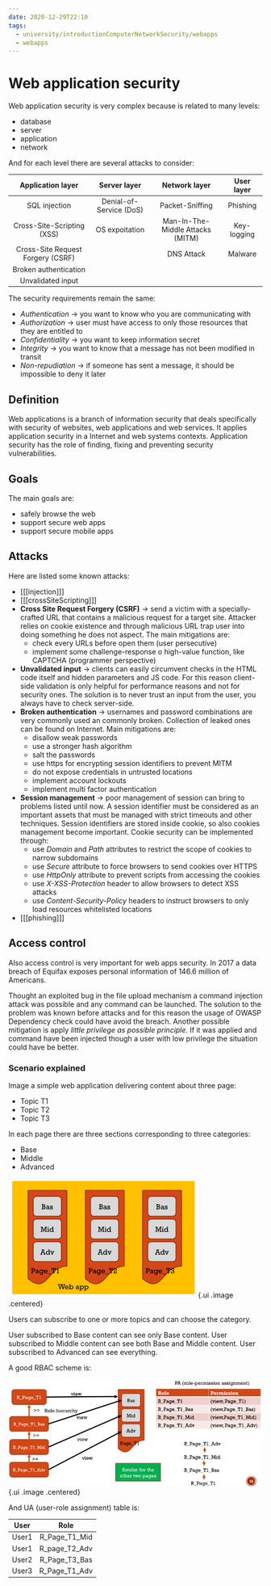 ```yaml
---
date: 2020-12-29T22:10
tags:
  - university/introductionComputerNetworkSecurity/webapps
  - webapps
---
```


# Web application security
Web application security is very complex because is related to many levels:

* database
* server
* application
* network

And for each level there are several attacks to consider:

| Application layer | Server layer | Network layer | User layer |
|:--:|:--:|:--:|:--:|
|SQL injection|Denial-of-Service (DoS)|Packet-Sniffing|Phishing|
|Cross-Site-Scripting (XSS)|OS expoitation|Man-In-The-Middle Attacks (MITM)|Key-logging|
|Cross-Site Request Forgery (CSRF)||DNS Attack|Malware|
|Broken authentication||||
|Unvalidated input||||

The security requirements remain the same:

* *Authentication* → you want to know who you are communicating with
* *Authorization* → user must have access to only those resources that they are entitled to
* *Confidentiality* → you want to keep information secret
* *Integrity* → you want to know that a message has not been modified in transit
* *Non-repudiation* → if someone has sent a message, it should be impossible to deny it later

## Definition
Web applications is a branch of information security that deals specifically with security of websites, web applications and web services. It applies application security in a Internet and web systems contexts. Application security has the role of finding, fixing and preventing security vulnerabilities.

## Goals
The main goals are:

* safely browse the web
* support secure web apps
* support secure mobile apps

## Attacks
Here are listed some known attacks:

* [[[injection]]]
* [[[crossSiteScripting]]]
* **Cross Site Request Forgery (CSRF)** → send a victim with a specially-crafted URL that contains a malicious request for a target site. Attacker relies on cookie existence and through malicious URL trap user into doing something he does not aspect. The main mitigations are:
    * check every URLs before open them (user persecutive)
    * implement some challenge-response o high-value function, like CAPTCHA (programmer perspective)
* **Unvalidated input** → clients can easily circumvent checks in the HTML code itself and hidden parameters and JS code. For this reason client-side validation is only helpful for performance reasons and not for security ones. The solution is to never trust an input from the user, you always have to check server-side.
* **Broken authentication** → usernames and password combinations are very commonly used an commonly broken. Collection of leaked ones can be found on Internet. Main mitigations are:
    * disallow weak passwords
    * use a stronger hash algorithm
    * salt the passwords
    * use https for encrypting session identifiers to prevent MITM
    * do not expose credentials in untrusted locations
    * implement account lockouts
    * implement multi factor authentication
* **Session management** → poor management of session can bring to problems listed until now. A session identifier must be considered as an important assets that must be managed with strict timeouts and other techniques. Session identifiers are stored inside cookie, so also cookies management become important. Cookie security can be implemented through:
    * use *Domain* and *Path* attributes to restrict the scope of cookies to narrow subdomains
    * use *Secure* attribute to force browsers to send cookies over HTTPS
    * use *HttpOnly* attribute to prevent scripts from accessing the cookies
    * use *X-XSS-Protection* header to allow browsers to detect XSS attacks
    * use *Content-Security-Policy* headers to instruct browsers to only load resources whitelisted locations 
* [[[phishing]]]

## Access control
Also access control is very important for web apps security. In 2017 a data breach of Equifax exposes personal information of 146.6 million of Americans.

Thought an exploited bug in the file upload mechanism a command injection attack was possible and any command can be launched. The solution to the problem was known before attacks and for this reason the usage of OWASP Dependency check could have avoid the breach. Another possible mitigation is apply *little privilege as possible principle*. If it was applied and command have been injected though a user with low privilege the situation could have be better.

### Scenario explained
Image a simple web application delivering content about three page:

* Topic T1
* Topic T2
* Topic T3

In each page there are three sections corresponding to three categories:

* Base
* Middle
* Advanced

![](./static/acWebAppSec.png){.ui .image .centered}

Users can subscribe to one or more topics and can choose the category.

User subscribed to Base content can see only Base content.
User subscribed to Middle content can see both Base and Middle content.
User subscribed to Advanced can see everything.

A good RBAC scheme is:

![](./static/rbacWebSec.png){.ui .image .centered}

And UA (user-role assignment) table is:

|User|Role|
|:--:|:--:|
|User1|R_Page_T1_Mid|
|User1|R_page_T2_Adv|
|User2|R_Page_T3_Bas|
|User3|R_Page_T1_Adv|
